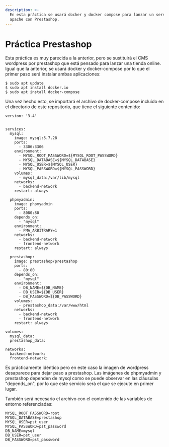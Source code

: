 ```yaml
---
description: >-
  En esta práctica se usará docker y docker compose para lanzar un servidor
  apache con Prestashop.
---
```


# Práctica Prestashop

Esta práctica es muy parecida a la anterior, pero se sustituirá el CMS wordpress por prestashop que está pensado para lanzar una tienda online. Igual que la anterior, se usará docker y docker-compose por lo que el primer paso será instalar ambas aplicaciones:

```text
$ sudo apt update
$ sudo apt install docker.io
$ sudo apt install docker-compose
```

Una vez hecho esto, se importará el archivo de docker-compose incluído en el directorio de este repositorio, que tiene el siguiente contenido:

```text
version: '3.4'


services:
  mysql:
    image: mysql:5.7.28
    ports: 
      - 3306:3306
    environment: 
      - MYSQL_ROOT_PASSWORD=${MYSQL_ROOT_PASSWORD}
      - MYSQL_DATABASE=${MYSQL_DATABASE}
      - MYSQL_USER=${MYSQL_USER}
      - MYSQL_PASSWORD=${MYSQL_PASSWORD}
    volumes: 
      - mysql_data:/var/lib/mysql
    networks:
      - backend-network
    restart: always

  phpmyadmin:
    image: phpmyadmin
    ports:
      - 8080:80
    depends_on:
      - "mysql"
    environment: 
      - PMA_ARBITRARY=1
    networks:
      - backend-network
      - frontend-network
    restart: always

  prestashop:
    image: prestashop/prestashop
    ports: 
      - 80:80
    depends_on:
      - "mysql"
    environment: 
      - DB_NAME=${DB_NAME}
      - DB_USER=${DB_USER}
      - DB_PASSWORD=${DB_PASSWORD}
    volumes:
      - prestashop_data:/var/www/html
    networks:
      - backend-network
      - frontend-network
    restart: always

volumes:
  mysql_data:
  prestashop_data:

networks:
  backend-network:
  frontend-network:
```

Es prácticamente idéntico pero en este caso la imagen de wordpress desaparece para dejar paso a prestashop. Las imágenes de phpmyadmin y prestashop dependen de mysql como se puede observar en las cláusulas "depends\_on", por lo que este servicio será el que se ejecute en primer lugar.

También será necesario el archivo con el contenido de las variables de entorno referenciadas:

```text
MYSQL_ROOT_PASSWORD=root
MYSQL_DATABASE=prestashop
MYSQL_USER=pst_user
MYSQL_PASSWORD=pst_password
DB_NAME=mysql
DB_USER=pst_user
DB_PASSWORD=pst_password
```



